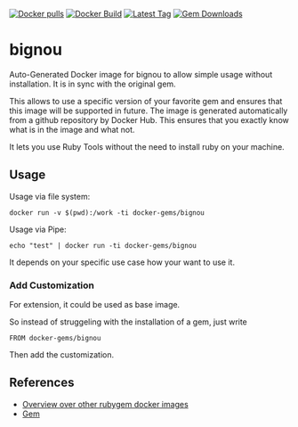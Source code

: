 [![Docker pulls](https://img.shields.io/docker/pulls/rubygem/bignou.svg)](https://hub.docker.com/r/rubygem/bignou/)
[![Docker Build](https://img.shields.io/docker/automated/rubygem/bignou.svg)](https://hub.docker.com/r/rubygem/bignou/)
[![Latest Tag](https://img.shields.io/github/tag/docker-rubygem/bignou.svg)](https://hub.docker.com/r/rubygem/bignou/)
[![Gem Downloads](https://img.shields.io/gem/dt/bignou.svg)](https://rubygems.org/gems/bignou/)
# bignou

Auto-Generated Docker image for bignou to allow simple usage without installation.
It is in sync with the original gem.

This allows to use a specific version of your favorite gem and ensures that this image will be supported in future.
The image is generated automatically from a github repository by Docker Hub.
This ensures that you exactly know what is in the image and what not.

It lets you use Ruby Tools without the need to install ruby on your machine.

## Usage

Usage via file system:

`docker run -v $(pwd):/work -ti docker-gems/bignou`

Usage via Pipe:

`echo "test" | docker run -ti docker-gems/bignou`

It depends on your specific use case how your want to use it.

### Add Customization

For extension, it could be used as base image.

So instead of struggeling with the installation of a gem, just write

`FROM docker-gems/bignou`

Then add the customization.

## References

 - [Overview over other rubygem docker images](https://github.com/thinkbot/docker-rubygem)
 - [Gem](https://rubygems.org/gems/bignou/)
